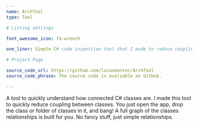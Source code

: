```yaml
---
name: ArchTool
type: Tool

# Listing settings

font_awesome_icon: fa-wrench

one_liner: Simple C# code inspection tool that I made to reduce coupling in my games.

# Project Page

source_code_url: https://github.com/lucasmontec/ArchTool
source_code_phrase: The source code is avaliable at GitHub.

---
```


A tool to quickly understand how connected C# classes are. I made this tool to quickly reduce coupling between classes. You just open the app, drop the class or folder of classes in it, and bang! A full graph of the classes relationships is built for you. No fancy stuff, just simple relationships.